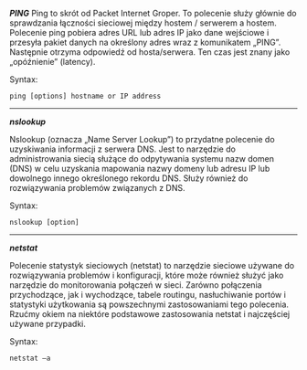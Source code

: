 ***PING***
Ping to skrót od Packet Internet Groper. To polecenie służy głównie do sprawdzania łączności sieciowej między hostem / serwerem a hostem. Polecenie ping pobiera adres URL lub adres IP jako dane wejściowe i przesyła pakiet danych na określony adres wraz z komunikatem „PING”. Następnie otrzyma odpowiedź od hosta/serwera. Ten czas jest znany jako „opóźnienie” (latency).

Syntax: 
```
ping [options] hostname or IP address
```
___
***nslookup***

Nslookup (oznacza „Name Server Lookup”) to przydatne polecenie do uzyskiwania informacji z serwera DNS. Jest to narzędzie do administrowania siecią służące do odpytywania systemu nazw domen (DNS) w celu uzyskania mapowania nazwy domeny lub adresu IP lub dowolnego innego określonego rekordu DNS. Służy również do rozwiązywania problemów związanych z DNS.

Syntax:
```
nslookup [option]
```
___
***netstat***

Polecenie statystyk sieciowych (netstat) to narzędzie sieciowe używane do rozwiązywania problemów i konfiguracji, które może również służyć jako narzędzie do monitorowania połączeń w sieci. Zarówno połączenia przychodzące, jak i wychodzące, tabele routingu, nasłuchiwanie portów i statystyki użytkowania są powszechnymi zastosowaniami tego polecenia. Rzućmy okiem na niektóre podstawowe zastosowania netstat i najczęściej używane przypadki.

Syntax: 
```
netstat –a
```

